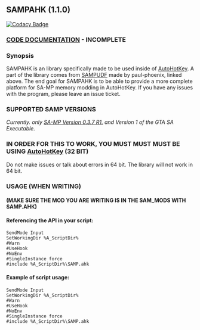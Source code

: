 ## SAMPAHK (1.1.0)

[![Codacy Badge](https://app.codacy.com/project/badge/Grade/0ed86eaf384e4056a2b7fc1251f37ba4)](https://www.codacy.com/gh/kessec/SAMPAHK/dashboard?utm_source=github.com&amp;utm_medium=referral&amp;utm_content=kessec/SAMPAHK&amp;utm_campaign=Badge_Grade)

### [CODE DOCUMENTATION](https://github.com/sampudf/SAMPAHK/wiki) - INCOMPLETE


### Synopsis
SAMPAHK is an library specifically made to be used inside of [AutoHotKey](https://www.ahkscript.org). A part of the library comes from [SAMPUDF](https://github.com/paul-phoenix/SAMP-UDF-for-AutoHotKey) made by paul-phoenix, linked above. The end goal for SAMPAHK is to be able to provide a more complete platform for SA-MP memory modding in AutoHotKey. If you have any issues with the program, please leave an issue ticket.


### SUPPORTED SAMP VERSIONS
_Currently. only [SA-MP Version 0.3.7 R1.](https://dracoblue.net/downloads/samp-client/) and Version 1 of the GTA SA Executable._

### IN ORDER FOR THIS TO WORK, YOU MUST MUST MUST BE USING [AutoHotKey](https://autohotkey.com) (32 BIT)
Do not make issues or talk about errors in 64 bit. The library will not work in 64 bit.


### USAGE (WHEN WRITING)
#### (MAKE SURE THE MOD YOU ARE WRITING IS IN THE SAM_MODS WITH SAMP.AHK)

#### Referencing the API in your script:
```autohotkey
SendMode Input
SetWorkingDir %A_ScriptDir%
#Warn
#UseHook
#NoEnv
#SingleInstance force
#include %A_ScriptDir%\SAMP.ahk
```
#### Example of script usage:
```autohotkey
SendMode Input
SetWorkingDir %A_ScriptDir%
#Warn
#UseHook
#NoEnv
#SingleInstance force
#include %A_ScriptDir%\SAMP.ahk
```
